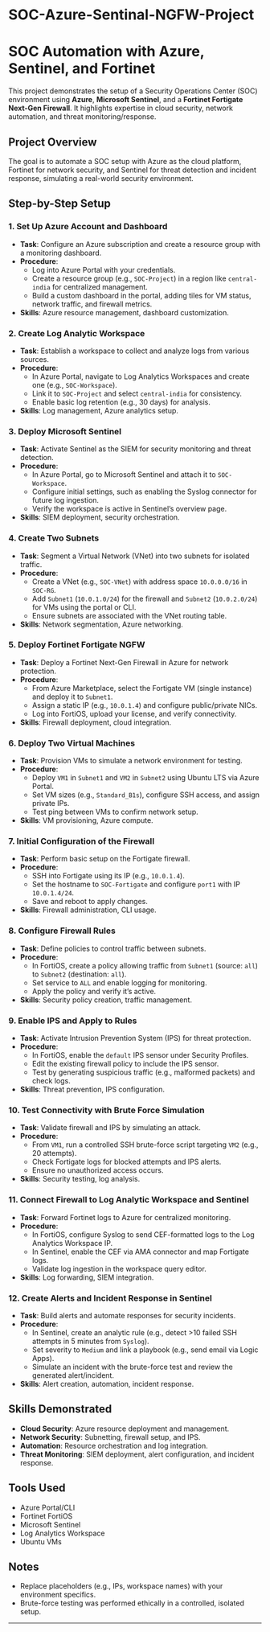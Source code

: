 # SOC-Azure-Sentinal-NGFW-Project
# SOC Automation with Azure, Sentinel, and Fortinet

This project demonstrates the setup of a Security Operations Center (SOC) environment using **Azure**, **Microsoft Sentinel**, and a **Fortinet Fortigate Next-Gen Firewall**. It highlights expertise in cloud security, network automation, and threat monitoring/response.


## Project Overview
The goal is to automate a SOC setup with Azure as the cloud platform, Fortinet for network security, and Sentinel for threat detection and incident response, simulating a real-world security environment.

## Step-by-Step Setup

### 1. Set Up Azure Account and Dashboard
- **Task**: Configure an Azure subscription and create a resource group with a monitoring dashboard.
- **Procedure**:
  - Log into Azure Portal with your credentials.
  - Create a resource group (e.g., `SOC-Project`) in a region like `central-india` for centralized management.
  - Build a custom dashboard in the portal, adding tiles for VM status, network traffic, and firewall metrics.
- **Skills**: Azure resource management, dashboard customization.

### 2. Create Log Analytic Workspace
- **Task**: Establish a workspace to collect and analyze logs from various sources.
- **Procedure**:
  - In Azure Portal, navigate to Log Analytics Workspaces and create one (e.g., `SOC-Workspace`).
  - Link it to `SOC-Project` and select `central-india` for consistency.
  - Enable basic log retention (e.g., 30 days) for analysis.
- **Skills**: Log management, Azure analytics setup.

### 3. Deploy Microsoft Sentinel
- **Task**: Activate Sentinel as the SIEM for security monitoring and threat detection.
- **Procedure**:
  - In Azure Portal, go to Microsoft Sentinel and attach it to `SOC-Workspace`.
  - Configure initial settings, such as enabling the Syslog connector for future log ingestion.
  - Verify the workspace is active in Sentinel’s overview page.
- **Skills**: SIEM deployment, security orchestration.

### 4. Create Two Subnets
- **Task**: Segment a Virtual Network (VNet) into two subnets for isolated traffic.
- **Procedure**:
  - Create a VNet (e.g., `SOC-VNet`) with address space `10.0.0.0/16` in `SOC-RG`.
  - Add `Subnet1` (`10.0.1.0/24`) for the firewall and `Subnet2` (`10.0.2.0/24`) for VMs using the portal or CLI.
  - Ensure subnets are associated with the VNet routing table.
- **Skills**: Network segmentation, Azure networking.

### 5. Deploy Fortinet Fortigate NGFW
- **Task**: Deploy a Fortinet Next-Gen Firewall in Azure for network protection.
- **Procedure**:
  - From Azure Marketplace, select the Fortigate VM (single instance) and deploy it to `Subnet1`.
  - Assign a static IP (e.g., `10.0.1.4`) and configure public/private NICs.
  - Log into FortiOS, upload your license, and verify connectivity.
- **Skills**: Firewall deployment, cloud integration.

### 6. Deploy Two Virtual Machines
- **Task**: Provision VMs to simulate a network environment for testing.
- **Procedure**:
  - Deploy `VM1` in `Subnet1` and `VM2` in `Subnet2` using Ubuntu LTS via Azure Portal.
  - Set VM sizes (e.g., `Standard_B1s`), configure SSH access, and assign private IPs.
  - Test ping between VMs to confirm network setup.
- **Skills**: VM provisioning, Azure compute.

### 7. Initial Configuration of the Firewall
- **Task**: Perform basic setup on the Fortigate firewall.
- **Procedure**:
  - SSH into Fortigate using its IP (e.g., `10.0.1.4`).
  - Set the hostname to `SOC-Fortigate` and configure `port1` with IP `10.0.1.4/24`.
  - Save and reboot to apply changes.
- **Skills**: Firewall administration, CLI usage.

### 8. Configure Firewall Rules
- **Task**: Define policies to control traffic between subnets.
- **Procedure**:
  - In FortiOS, create a policy allowing traffic from `Subnet1` (source: `all`) to `Subnet2` (destination: `all`).
  - Set service to `ALL` and enable logging for monitoring.
  - Apply the policy and verify it’s active.
- **Skills**: Security policy creation, traffic management.

### 9. Enable IPS and Apply to Rules
- **Task**: Activate Intrusion Prevention System (IPS) for threat protection.
- **Procedure**:
  - In FortiOS, enable the `default` IPS sensor under Security Profiles.
  - Edit the existing firewall policy to include the IPS sensor.
  - Test by generating suspicious traffic (e.g., malformed packets) and check logs.
- **Skills**: Threat prevention, IPS configuration.

### 10. Test Connectivity with Brute Force Simulation
- **Task**: Validate firewall and IPS by simulating an attack.
- **Procedure**:
  - From `VM1`, run a controlled SSH brute-force script targeting `VM2` (e.g., 20 attempts).
  - Check Fortigate logs for blocked attempts and IPS alerts.
  - Ensure no unauthorized access occurs.
- **Skills**: Security testing, log analysis.

### 11. Connect Firewall to Log Analytic Workspace and Sentinel
- **Task**: Forward Fortinet logs to Azure for centralized monitoring.
- **Procedure**:
  - In FortiOS, configure Syslog to send CEF-formatted logs to the Log Analytics Workspace IP.
  - In Sentinel, enable the CEF via AMA connector and map Fortigate logs.
  - Validate log ingestion in the workspace query editor.
- **Skills**: Log forwarding, SIEM integration.

### 12. Create Alerts and Incident Response in Sentinel
- **Task**: Build alerts and automate responses for security incidents.
- **Procedure**:
  - In Sentinel, create an analytic rule (e.g., detect >10 failed SSH attempts in 5 minutes from `Syslog`).
  - Set severity to `Medium` and link a playbook (e.g., send email via Logic Apps).
  - Simulate an incident with the brute-force test and review the generated alert/incident.
- **Skills**: Alert creation, automation, incident response.

## Skills Demonstrated
- **Cloud Security**: Azure resource deployment and management.
- **Network Security**: Subnetting, firewall setup, and IPS.
- **Automation**: Resource orchestration and log integration.
- **Threat Monitoring**: SIEM deployment, alert configuration, and incident response.

## Tools Used
- Azure Portal/CLI
- Fortinet FortiOS
- Microsoft Sentinel
- Log Analytics Workspace
- Ubuntu VMs

## Notes
- Replace placeholders (e.g., IPs, workspace names) with your environment specifics.
- Brute-force testing was performed ethically in a controlled, isolated setup.

---
